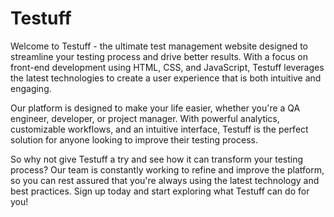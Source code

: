
# Testuff 

Welcome to Testuff - the ultimate test management website designed to streamline your testing process and drive better results. With a focus on front-end development using HTML, CSS, and JavaScript, Testuff leverages the latest technologies to create a user experience that is both intuitive and engaging.

Our platform is designed to make your life easier, whether you're a QA engineer, developer, or project manager. With powerful analytics, customizable workflows, and an intuitive interface, Testuff is the perfect solution for anyone looking to improve their testing process.

So why not give Testuff a try and see how it can transform your testing process? Our team is constantly working to refine and improve the platform, so you can rest assured that you're always using the latest technology and best practices. Sign up today and start exploring what Testuff can do for you!

